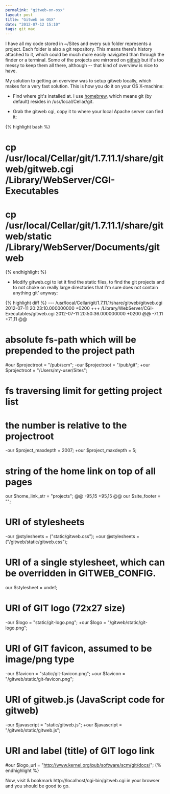 ```yaml
---
permalink: "gitweb-on-osx"
layout: post
title: "Gitweb on OSX"
date: "2012-07-12 15:10"
tags: git mac
---
```


I have all my code stored in ~/Sites and every sub folder represents a project. Each folder is also a git repository. This means there's history attached to it, which could be much more easily navigated than through the finder or a terminal. Some of the projects are mirrored on [github](https://github.com/chelmertz) but it's too messy to keep them all there, although -- that kind of overview is nice to have.

My solution to getting an overview was to setup gitweb locally, which makes for a very fast solution. This is how you do it on your OS X-machine:

- Find where git's installed at. I use [homebrew](http://mxcl.github.com/homebrew/), which means git (by default) resides in /usr/local/Cellar/git.

- Grab the gitweb cgi, copy it to where your local Apache server can find it:

{% highlight bash %}
# cp /usr/local/Cellar/git/1.7.11.1/share/gitweb/gitweb.cgi /Library/WebServer/CGI-Executables
# cp /usr/local/Cellar/git/1.7.11.1/share/gitweb/static /Library/WebServer/Documents/gitweb
{% endhighlight %}

- Modify gitweb.cgi to let it find the static files, to find the git projects and to not choke on really large directories that I'm sure does not contain anything git' anyway:

{% highlight diff %}
--- /usr/local/Cellar/git/1.7.11.1/share/gitweb/gitweb.cgi	2012-07-11 20:23:10.000000000 +0200
+++ /Library/WebServer/CGI-Executables/gitweb.cgi	2012-07-11 20:50:36.000000000 +0200
@@ -71,11 +71,11 @@
 
 # absolute fs-path which will be prepended to the project path
 #our $projectroot = "/pub/scm";
-our $projectroot = "/pub/git";
+our $projectroot = "/Users/my-user/Sites";
 
 # fs traversing limit for getting project list
 # the number is relative to the projectroot
-our $project_maxdepth = 2007;
+our $project_maxdepth = 5;
 
 # string of the home link on top of all pages
 our $home_link_str = "projects";
@@ -95,15 +95,15 @@
 our $site_footer = "";
 
 # URI of stylesheets
-our @stylesheets = ("static/gitweb.css");
+our @stylesheets = ("/gitweb/static/gitweb.css");
 # URI of a single stylesheet, which can be overridden in GITWEB_CONFIG.
 our $stylesheet = undef;
 # URI of GIT logo (72x27 size)
-our $logo = "static/git-logo.png";
+our $logo = "/gitweb/static/git-logo.png";
 # URI of GIT favicon, assumed to be image/png type
-our $favicon = "static/git-favicon.png";
+our $favicon = "/gitweb/static/git-favicon.png";
 # URI of gitweb.js (JavaScript code for gitweb)
-our $javascript = "static/gitweb.js";
+our $javascript = "/gitweb/static/gitweb.js";
 
 # URI and label (title) of GIT logo link
 #our $logo_url = "http://www.kernel.org/pub/software/scm/git/docs/";
{% endhighlight %}

Now, visit & bookmark http://localhost/cgi-bin/gitweb.cgi in your browser and you should be good to go.
